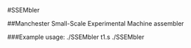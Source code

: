 #SSEMbler

##Manchester Small-Scale Experimental Machine assembler

###Example usage: 
./SSEMbler t1.s 
./SSEMbler <filename>
